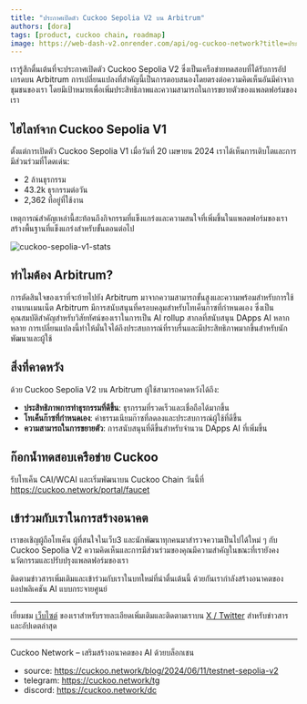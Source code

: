```yaml
---
title: "ประกาศเปิดตัว Cuckoo Sepolia V2 บน Arbitrum"
authors: [dora]
tags: [product, cuckoo chain, roadmap]
image: https://web-dash-v2.onrender.com/api/og-cuckoo-network?title=ประกาศเปิดตัว Cuckoo Sepolia V2 บน Arbitrum
---
```

เรารู้สึกตื่นเต้นที่จะประกาศเปิดตัว Cuckoo Sepolia V2 ซึ่งเป็นเครือข่ายทดสอบที่ได้รับการอัปเกรดบน Arbitrum การเปลี่ยนแปลงที่สำคัญนี้เป็นการตอบสนองโดยตรงต่อความคิดเห็นอันมีค่าจากชุมชนของเรา โดยมีเป้าหมายเพื่อเพิ่มประสิทธิภาพและความสามารถในการขยายตัวของแพลตฟอร์มของเรา

## ไฮไลท์จาก Cuckoo Sepolia V1

ตั้งแต่การเปิดตัว Cuckoo Sepolia V1 เมื่อวันที่ 20 เมษายน 2024 เราได้เห็นการเติบโตและการมีส่วนร่วมที่โดดเด่น:
- 2 ล้านธุรกรรม
- 43.2k ธุรกรรมต่อวัน
- 2,362 ที่อยู่ที่ใช้งาน

เหตุการณ์สำคัญเหล่านี้สะท้อนถึงกิจกรรมที่แข็งแกร่งและความสนใจที่เพิ่มขึ้นในแพลตฟอร์มของเรา สร้างพื้นฐานที่แข็งแกร่งสำหรับขั้นตอนต่อไป

![cuckoo-sepolia-v1-stats](https://cuckoo-network.b-cdn.net/cuckoo-sepolia-v1-stats.webp "cuckoo sepolia v1 stats")

## ทำไมต้อง Arbitrum?

การตัดสินใจของเราที่จะย้ายไปยัง Arbitrum มาจากความสามารถขั้นสูงและความพร้อมสำหรับการใช้งานบนเมนเน็ต Arbitrum มีการสนับสนุนที่ครอบคลุมสำหรับโทเค็นก๊าซที่กำหนดเอง ซึ่งเป็นคุณสมบัติสำคัญสำหรับวิสัยทัศน์ของเราในการเป็น AI rollup สากลที่สนับสนุน DApps AI หลากหลาย การเปลี่ยนแปลงนี้ทำให้มั่นใจได้ถึงประสบการณ์ที่ราบรื่นและมีประสิทธิภาพมากขึ้นสำหรับนักพัฒนาและผู้ใช้

## สิ่งที่คาดหวัง

ด้วย Cuckoo Sepolia V2 บน Arbitrum ผู้ใช้สามารถคาดหวังได้ถึง:
- **ประสิทธิภาพการทำธุรกรรมที่ดีขึ้น**: ธุรกรรมที่รวดเร็วและเชื่อถือได้มากขึ้น
- **โทเค็นก๊าซที่กำหนดเอง**: ค่าธรรมเนียมก๊าซที่ลดลงและประสบการณ์ผู้ใช้ที่ดีขึ้น
- **ความสามารถในการขยายตัว**: การสนับสนุนที่ดีขึ้นสำหรับจำนวน DApps AI ที่เพิ่มขึ้น

## ก๊อกน้ำทดสอบเครือข่าย Cuckoo

รับโทเค็น CAI/WCAI และเริ่มพัฒนาบน Cuckoo Chain วันนี้ที่ https://cuckoo.network/portal/faucet

## เข้าร่วมกับเราในการสร้างอนาคต

เราขอเชิญผู้ถือโทเค็น ผู้ที่สนใจในเว็บ3 และนักพัฒนาทุกคนมาสำรวจความเป็นไปได้ใหม่ ๆ กับ Cuckoo Sepolia V2 ความคิดเห็นและการมีส่วนร่วมของคุณมีความสำคัญในขณะที่เรายังคงนวัตกรรมและปรับปรุงแพลตฟอร์มของเรา

ติดตามข่าวสารเพิ่มเติมและเข้าร่วมกับเราในบทใหม่ที่น่าตื่นเต้นนี้ ด้วยกันเรากำลังสร้างอนาคตของแอปพลิเคชัน AI แบบกระจายศูนย์

---

เยี่ยมชม [เว็บไซต์](https://cuckoo.network) ของเราสำหรับรายละเอียดเพิ่มเติมและติดตามเราบน [X / Twitter](https://cuckoo.network/x) สำหรับข่าวสารและอัปเดตล่าสุด

---

Cuckoo Network – เสริมสร้างอนาคตของ AI ด้วยบล็อกเชน

- source: https://cuckoo.network/blog/2024/06/11/testnet-sepolia-v2
- telegram: https://cuckoo.network/tg
- discord: https://cuckoo.network/dc